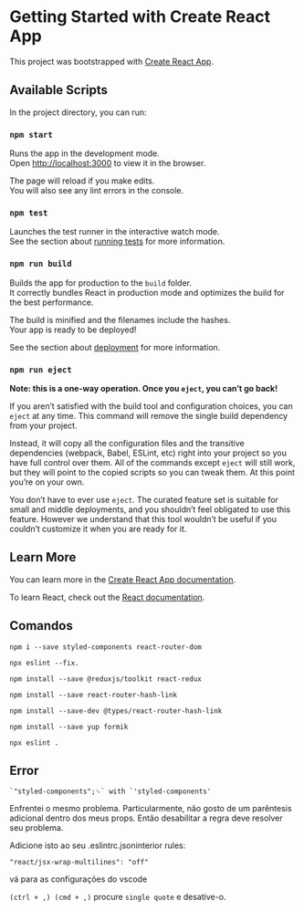 # Getting Started with Create React App

This project was bootstrapped with [Create React App](https://github.com/facebook/create-react-app).

## Available Scripts

In the project directory, you can run:

### `npm start`

Runs the app in the development mode.\
Open [http://localhost:3000](http://localhost:3000) to view it in the browser.

The page will reload if you make edits.\
You will also see any lint errors in the console.

### `npm test`

Launches the test runner in the interactive watch mode.\
See the section about [running tests](https://facebook.github.io/create-react-app/docs/running-tests) for more information.

### `npm run build`

Builds the app for production to the `build` folder.\
It correctly bundles React in production mode and optimizes the build for the best performance.

The build is minified and the filenames include the hashes.\
Your app is ready to be deployed!

See the section about [deployment](https://facebook.github.io/create-react-app/docs/deployment) for more information.

### `npm run eject`

**Note: this is a one-way operation. Once you `eject`, you can’t go back!**

If you aren’t satisfied with the build tool and configuration choices, you can `eject` at any time. This command will remove the single build dependency from your project.

Instead, it will copy all the configuration files and the transitive dependencies (webpack, Babel, ESLint, etc) right into your project so you have full control over them. All of the commands except `eject` will still work, but they will point to the copied scripts so you can tweak them. At this point you’re on your own.

You don’t have to ever use `eject`. The curated feature set is suitable for small and middle deployments, and you shouldn’t feel obligated to use this feature. However we understand that this tool wouldn’t be useful if you couldn’t customize it when you are ready for it.

## Learn More

You can learn more in the [Create React App documentation](https://facebook.github.io/create-react-app/docs/getting-started).

To learn React, check out the [React documentation](https://reactjs.org/).


## Comandos

``npm i --save styled-components react-router-dom``

``npx eslint --fix.``

``npm install --save @reduxjs/toolkit react-redux``

``npm install --save react-router-hash-link``

``npm install --save-dev @types/react-router-hash-link``

``npm install --save yup formik``

``npx eslint .``

## Error

`` `"styled-components";␍` with `'styled-components'  ``

Enfrentei o mesmo problema. Particularmente, não gosto de um parêntesis adicional dentro dos meus props. Então desabilitar a regra deve resolver seu problema.

Adicione isto ao seu .eslintrc.jsoninterior rules:

`` "react/jsx-wrap-multilines": "off" ``

vá para as configurações do vscode

`(ctrl + ,) (cmd + ,)` procure `single quote` e desative-o.
